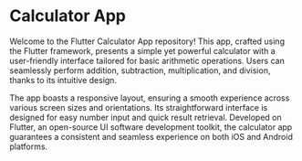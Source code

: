 # Calculator App

Welcome to the Flutter Calculator App repository! This app, crafted using the Flutter framework, presents a simple yet powerful calculator with a user-friendly interface tailored for basic arithmetic operations. Users can seamlessly perform addition, subtraction, multiplication, and division, thanks to its intuitive design.

The app boasts a responsive layout, ensuring a smooth experience across various screen sizes and orientations. Its straightforward interface is designed for easy number input and quick result retrieval. Developed on Flutter, an open-source UI software development toolkit, the calculator app guarantees a consistent and seamless experience on both iOS and Android platforms.






